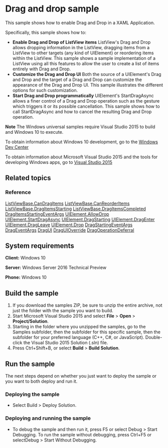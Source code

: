 <!---
  category: ControlsLayoutAndText
  samplefwlink: http://go.microsoft.com/fwlink/p/?LinkId=620634&clcid=0x409
--->

# Drag and drop sample

This sample shows how to enable Drag and Drop in a XAML Application.

Specifically, this sample shows how to:

- **Enable Drag and Drop of ListView items** ListView's Drag and Drop allows dropping information in the ListView, dragging items from a ListView to other targets (any kind of UIElement) or reordering items within the ListView. This sample shows a sample implementation of a ListView using all this features to allow the user to create a list of items entirely with Drag and Drop.
- **Customize the Drag and Drop UI** Both the source of a UIElement's Drag and Drop and the target of a Drag and Drop can customize the appearance of the Drag and Drop UI. This sample illustrates the different options for such customization.
- **Start Drag and Drop programmatically** UIElement's StartDragAsync allows a finer control of a Drag and Drop operation such as the gesture which triggers it or its possible cancellation. This sample shows how to call StartDragAsync and how to cancel the resulting Drag and Drop operation.

**Note** The Windows universal samples require Visual Studio 2015 to build and Windows 10 to execute.
 
To obtain information about Windows 10 development, go to the [Windows Dev Center](https://dev.windows.com)

To obtain information about Microsoft Visual Studio 2015 and the tools for developing Windows apps, go to [Visual Studio 2015](http://go.microsoft.com/fwlink/?LinkID=532422)

## Related topics

### Reference

<!-- Add links to related API -->

[ListViewBase.CanDragItems](https://msdn.microsoft.com/en-us/library/windows/apps/windows.ui.xaml.controls.listviewbase.candragitems.aspx)
[ListViewBase.CanReorderItems](https://msdn.microsoft.com/en-us/library/windows/apps/windows.ui.xaml.controls.listviewbase.canreorderitems.aspx)
[ListViewBase.DragItemsStarting](https://msdn.microsoft.com/en-us/library/windows/apps/windows.ui.xaml.controls.listviewbase.dragitemsstarting.aspx)
[ListViewBase.DragItemsCompleted](https://msdn.microsoft.com/en-us/library/windows/apps/windows.ui.xaml.controls.listviewbase.dragitemscompleted.aspx)
[DragItemsStartingEventArgs](https://msdn.microsoft.com/en-us/library/windows/apps/windows.ui.xaml.controls.dragitemsstartingeventargs.aspx)
[UIElement.AllowDrop](https://msdn.microsoft.com/en-us/library/windows/apps/windows.ui.xaml.uielement.allowdrop.aspx)
[UIElement.StartDragAsync](https://msdn.microsoft.com/en-us/library/windows/apps/windows.ui.xaml.uielement.startdragasync.aspx)
[UIElement.DragStarting](https://msdn.microsoft.com/en-us/library/windows/apps/windows.ui.xaml.uielement.dragstarting.aspx)
[UIElement.DragEnter](https://msdn.microsoft.com/en-us/library/windows/apps/windows.ui.xaml.uielement.dragenter.aspx)
[UIElement.DragLeave](https://msdn.microsoft.com/en-us/library/windows/apps/windows.ui.xaml.uielement.dragleave.aspx)
[UIElement.Drop](https://msdn.microsoft.com/en-us/library/windows/apps/windows.ui.xaml.uielement.drop.aspx)
[DragStartingEventArgs](https://msdn.microsoft.com/en-us/library/windows/apps/windows.ui.xaml.dragstartingeventargs.aspx)
[DragEventArgs](https://msdn.microsoft.com/en-us/library/windows/apps/windows.ui.xaml.drageventargs.aspx)
[DragUI](https://msdn.microsoft.com/en-us/library/windows/apps/windows.ui.xaml.dragui.aspx)
[DragUIOverride](https://msdn.microsoft.com/en-us/library/windows/apps/windows.ui.xaml.draguioverride.aspx)
[DragOperationDeferral](https://msdn.microsoft.com/en-us/library/windows/apps/windows.ui.xaml.dragoperationdeferral.aspx)


## System requirements

**Client:** Windows 10

**Server:** Windows Server 2016 Technical Preview

**Phone:**  Windows 10

## Build the sample

1. If you download the samples ZIP, be sure to unzip the entire archive, not just the folder with the sample you want to build. 
2. Start Microsoft Visual Studio 2015 and select **File** \> **Open** \> **Project/Solution**.
3. Starting in the folder where you unzipped the samples, go to the Samples subfolder, then the subfolder for this specific sample, then the subfolder for your preferred language (C++, C#, or JavaScript). Double-click the Visual Studio 2015 Solution (.sln) file.
4. Press Ctrl+Shift+B, or select **Build** \> **Build Solution**.

## Run the sample

The next steps depend on whether you just want to deploy the sample or you want to both deploy and run it.

### Deploying the sample

- Select Build > Deploy Solution. 

### Deploying and running the sample

- To debug the sample and then run it, press F5 or select Debug >  Start Debugging. To run the sample without debugging, press Ctrl+F5 or selectDebug > Start Without Debugging. 

